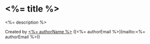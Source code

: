 # <%= title %>

<%= description %>

Created by [<%= authorName %>](<%= authorUrl %>) ([<%= authorEmail %>](mailto:<%= authorEmail %>))
